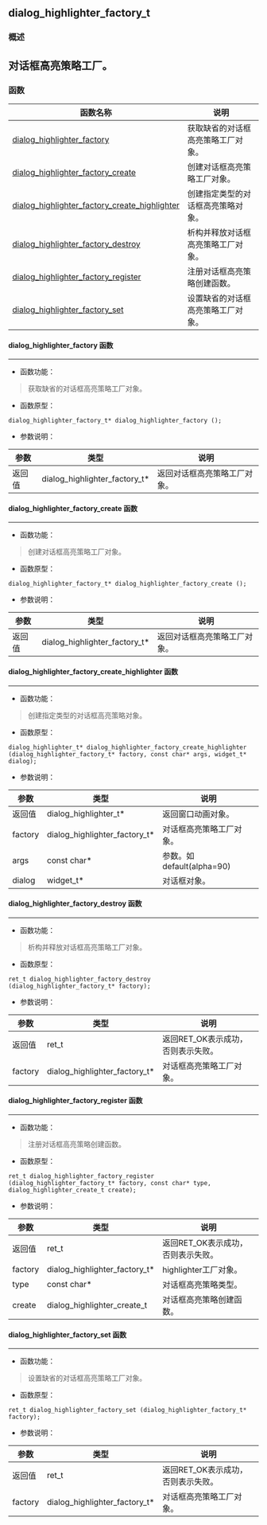 ## dialog\_highlighter\_factory\_t
### 概述
对话框高亮策略工厂。
----------------------------------
### 函数
<p id="dialog_highlighter_factory_t_methods">

| 函数名称 | 说明 | 
| -------- | ------------ | 
| <a href="#dialog_highlighter_factory_t_dialog_highlighter_factory">dialog\_highlighter\_factory</a> | 获取缺省的对话框高亮策略工厂对象。 |
| <a href="#dialog_highlighter_factory_t_dialog_highlighter_factory_create">dialog\_highlighter\_factory\_create</a> | 创建对话框高亮策略工厂对象。 |
| <a href="#dialog_highlighter_factory_t_dialog_highlighter_factory_create_highlighter">dialog\_highlighter\_factory\_create\_highlighter</a> | 创建指定类型的对话框高亮策略对象。 |
| <a href="#dialog_highlighter_factory_t_dialog_highlighter_factory_destroy">dialog\_highlighter\_factory\_destroy</a> | 析构并释放对话框高亮策略工厂对象。 |
| <a href="#dialog_highlighter_factory_t_dialog_highlighter_factory_register">dialog\_highlighter\_factory\_register</a> | 注册对话框高亮策略创建函数。 |
| <a href="#dialog_highlighter_factory_t_dialog_highlighter_factory_set">dialog\_highlighter\_factory\_set</a> | 设置缺省的对话框高亮策略工厂对象。 |
#### dialog\_highlighter\_factory 函数
-----------------------

* 函数功能：

> <p id="dialog_highlighter_factory_t_dialog_highlighter_factory">获取缺省的对话框高亮策略工厂对象。

* 函数原型：

```
dialog_highlighter_factory_t* dialog_highlighter_factory ();
```

* 参数说明：

| 参数 | 类型 | 说明 |
| -------- | ----- | --------- |
| 返回值 | dialog\_highlighter\_factory\_t* | 返回对话框高亮策略工厂对象。 |
#### dialog\_highlighter\_factory\_create 函数
-----------------------

* 函数功能：

> <p id="dialog_highlighter_factory_t_dialog_highlighter_factory_create">创建对话框高亮策略工厂对象。

* 函数原型：

```
dialog_highlighter_factory_t* dialog_highlighter_factory_create ();
```

* 参数说明：

| 参数 | 类型 | 说明 |
| -------- | ----- | --------- |
| 返回值 | dialog\_highlighter\_factory\_t* | 返回对话框高亮策略工厂对象。 |
#### dialog\_highlighter\_factory\_create\_highlighter 函数
-----------------------

* 函数功能：

> <p id="dialog_highlighter_factory_t_dialog_highlighter_factory_create_highlighter">创建指定类型的对话框高亮策略对象。

* 函数原型：

```
dialog_highlighter_t* dialog_highlighter_factory_create_highlighter (dialog_highlighter_factory_t* factory, const char* args, widget_t* dialog);
```

* 参数说明：

| 参数 | 类型 | 说明 |
| -------- | ----- | --------- |
| 返回值 | dialog\_highlighter\_t* | 返回窗口动画对象。 |
| factory | dialog\_highlighter\_factory\_t* | 对话框高亮策略工厂对象。 |
| args | const char* | 参数。如default(alpha=90) |
| dialog | widget\_t* | 对话框对象。 |
#### dialog\_highlighter\_factory\_destroy 函数
-----------------------

* 函数功能：

> <p id="dialog_highlighter_factory_t_dialog_highlighter_factory_destroy">析构并释放对话框高亮策略工厂对象。

* 函数原型：

```
ret_t dialog_highlighter_factory_destroy (dialog_highlighter_factory_t* factory);
```

* 参数说明：

| 参数 | 类型 | 说明 |
| -------- | ----- | --------- |
| 返回值 | ret\_t | 返回RET\_OK表示成功，否则表示失败。 |
| factory | dialog\_highlighter\_factory\_t* | 对话框高亮策略工厂对象。 |
#### dialog\_highlighter\_factory\_register 函数
-----------------------

* 函数功能：

> <p id="dialog_highlighter_factory_t_dialog_highlighter_factory_register">注册对话框高亮策略创建函数。

* 函数原型：

```
ret_t dialog_highlighter_factory_register (dialog_highlighter_factory_t* factory, const char* type, dialog_highlighter_create_t create);
```

* 参数说明：

| 参数 | 类型 | 说明 |
| -------- | ----- | --------- |
| 返回值 | ret\_t | 返回RET\_OK表示成功，否则表示失败。 |
| factory | dialog\_highlighter\_factory\_t* | highlighter工厂对象。 |
| type | const char* | 对话框高亮策略类型。 |
| create | dialog\_highlighter\_create\_t | 对话框高亮策略创建函数。 |
#### dialog\_highlighter\_factory\_set 函数
-----------------------

* 函数功能：

> <p id="dialog_highlighter_factory_t_dialog_highlighter_factory_set">设置缺省的对话框高亮策略工厂对象。

* 函数原型：

```
ret_t dialog_highlighter_factory_set (dialog_highlighter_factory_t* factory);
```

* 参数说明：

| 参数 | 类型 | 说明 |
| -------- | ----- | --------- |
| 返回值 | ret\_t | 返回RET\_OK表示成功，否则表示失败。 |
| factory | dialog\_highlighter\_factory\_t* | 对话框高亮策略工厂对象。 |
